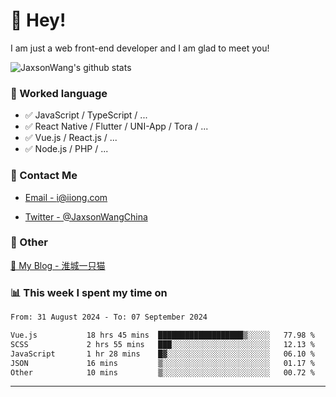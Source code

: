 # 👋 Hey!

I am just a web front-end developer and I am glad to meet you!

![JaxsonWang's github stats](https://github-readme-stats.vercel.app/api?username=JaxsonWang&&show_icons=true&&title_color=1abc9c&&icon_color=1abc9c)


### 📝 Worked language

- ✅ JavaScript / TypeScript / ...
- ✅ React Native / Flutter / UNI-App / Tora / ...
- ✅ Vue.js / React.js / ...
- ✅ Node.js / PHP / ...

### 📮 Contact Me

- [Email - i@iiong.com](mailto:i@iiong.com)

- [Twitter - @JaxsonWangChina](https://twitter.com/JaxsonWangChina)

### 🤪 Other

[📌 My Blog - 淮城一只猫](https://iiong.com)

### 📊 This week I spent my time on

<!--START_SECTION:waka-->

```txt
From: 31 August 2024 - To: 07 September 2024

Vue.js           18 hrs 45 mins  ███████████████████▒░░░░░   77.98 %
SCSS             2 hrs 55 mins   ███░░░░░░░░░░░░░░░░░░░░░░   12.13 %
JavaScript       1 hr 28 mins    █▓░░░░░░░░░░░░░░░░░░░░░░░   06.10 %
JSON             16 mins         ▒░░░░░░░░░░░░░░░░░░░░░░░░   01.17 %
Other            10 mins         ▒░░░░░░░░░░░░░░░░░░░░░░░░   00.72 %
```

<!--END_SECTION:waka-->

---
